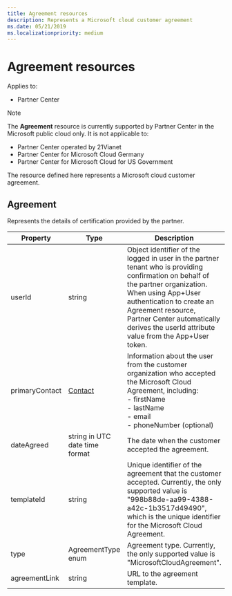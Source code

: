 ```yaml
---
title: Agreement resources
description: Represents a Microsoft cloud customer agreement
ms.date: 05/21/2019
ms.localizationpriority: medium
---
```


# Agreement resources

Applies to:

- Partner Center

> [!NOTE]  
> The **Agreement** resource is currently supported by Partner Center in the Microsoft public cloud only. It is not applicable to:
> - Partner Center operated by 21Vianet
> - Partner Center for Microsoft Cloud Germany
> - Partner Center for Microsoft Cloud for US Government

The resource defined here represents a Microsoft cloud customer agreement.

## Agreement

Represents the details of certification provided by the partner.

| Property       | Type   | Description                                                                                               |
|----------------|--------|-----------------------------------------------------------------------------------------------------------|
| userId         | string                         |Object identifier of the logged in user in the partner tenant who is providing confirmation on behalf of the partner organization. When using App+User authentication to create an Agreement resource, Partner Center automatically derives the userId attribute value from the App+User token.                                                                             |
| primaryContact | [Contact](./utility-resources.md#contact) | Information about the user from the customer organization who accepted the Microsoft Cloud Agreement, including:  </br> - firstName </br> - lastName</br> - email</br> - phoneNumber (optional) |
| dateAgreed     | string in UTC date time format |The date when the customer accepted the agreement.                                 |
| templateId     |string                          |Unique identifier of the agreement that the customer accepted. Currently, the only supported value is "998b88de-aa99-4388-a42c-1b3517d49490", which is the unique identifier for the Microsoft Cloud Agreement.                             |
| type           |AgreementType enum              | Agreement type. Currently, the only supported value is "MicrosoftCloudAgreement". |
| agreementLink  | string                         | URL to the agreement template.                                                    |